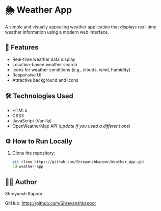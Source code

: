 # 🌦️ Weather App

A simple and visually appealing weather application that displays real-time weather information using a modern web interface.

## 🚀 Features

- Real-time weather data display
- Location-based weather search
- Icons for weather conditions (e.g., clouds, wind, humidity)
- Responsive UI
- Attractive background and icons

## 🛠️ Technologies Used

- HTML5  
- CSS3  
- JavaScript (Vanilla)  
- OpenWeatherMap API *(update if you used a different one)*

## ⚙️ How to Run Locally

1. Clone the repository:
   ```bash
   git clone https://github.com/Shreyanshkapoor/Weather_App.git
   cd weather-app

## 🧑‍💻 Author

Shreyansh Kapoor

GitHub: https://github.com/Shreyanshkapoor
